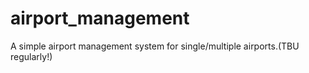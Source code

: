 # airport_management
A simple airport management system for single/multiple airports.(TBU regularly!)
